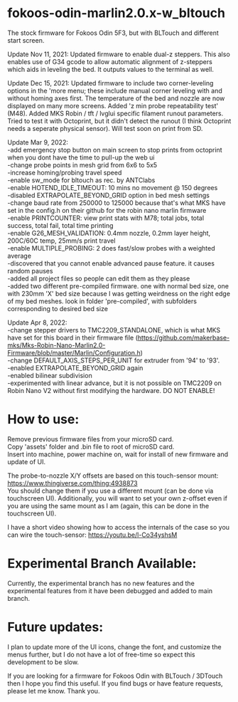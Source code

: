 # fokoos-odin-marlin2.0.x-w_bltouch
The stock firmware for Fokoos Odin 5F3, but with BLTouch and different start screen.

Update Nov 11, 2021:  Updated firmware to enable dual-z steppers.  This also enables use of G34 gcode to allow automatic alignment of z-steppers which aids in leveling the bed.  It outputs values to the terminal as well.

Update Dec 15, 2021:  Updated firmware to include two corner-leveling options in the 'more menu; these include manual corner leveling with and without homing axes first.  The temperature of the bed and nozzle are now displayed on many more screens.  Added 'z min probe repeatability test' (M48).  Added MKS Robin / tft / lvglui specific filament runout parameters.  Tried to test it with Octoprint, but it didn't detect the runout (I think Octoprint needs a seperate physical sensor).  Will test soon on print from SD.

Update Mar 9, 2022:<br/>
	-add emergency stop button on main screen to stop prints from octoprint when you dont have the time to pull-up the web ui<br/>
	-change probe points in mesh grid from 6x6 to 5x5<br/>
	-increase homing/probing travel speed<br/>
	-enable sw_mode for bltouch as rec. by ANTClabs<br/>
	-enable HOTEND_IDLE_TIMEOUT: 10 mins no movement @ 150 degrees<br/>
	-disabled EXTRAPOLATE_BEYOND_GRID option in bed mesh settings<br/>
	-change baud rate from 250000 to 125000 because that's what MKS have set in the config.h on their github for the robin nano marlin firmware<br/>
	-enable PRINTCOUNTER: view print stats with M78; total jobs, total success, total fail, total time printing<br/>
	-enable G26_MESH_VALIDATION: 0.4mm nozzle, 0.2mm layer height, 200C/60C temp, 25mm/s print travel<br/>
	-enable MULTIPLE_PROBING: 2 does fast/slow probes with a weighted average<br/>
	-discovered that you cannot enable advanced pause feature.  it causes random pauses<br/>
	-added all project files so people can edit them as they please<br/>
	-added two different pre-compiled firmware.  one with normal bed size, one with 230mm 'X' bed size because I was getting weirdness on the right edge of my bed meshes.  look in folder 'pre-compiled', with subfolders corresponding to desired bed size<br/>

Update Apr 8, 2022:<br/>
	-change stepper drivers to TMC2209_STANDALONE, which is what MKS have set for this board in their firmware file (https://github.com/makerbase-mks/Mks-Robin-Nano-Marlin2.0-Firmware/blob/master/Marlin/Configuration.h)<br/>
	-change DEFAULT_AXIS_STEPS_PER_UNIT for extruder from '94' to '93'.<br/>
	-enabled EXTRAPOLATE_BEYOND_GRID again<br/>
	-enabled bilinear subdivision<br/>
	-experimented with linear advance, but it is not possible on TMC2209 on Robin Nano V2 without first modifying the hardware.  DO NOT ENABLE!<br/>

# How to use:
Remove previous firmware files from your microSD card.<br/>
Copy 'assets' folder and .bin file to root of microSD card.<br/>
Insert into machine, power machine on, wait for install of new firmware and update of UI.<br/>

The probe-to-nozzle X/Y offsets are based on this touch-sensor mount:  https://www.thingiverse.com/thing:4938873 <br/>
You should change them if you use a different mount (can be done via touchscreen UI).  Additionally, you will want to set your own z-offset even if you are using the same mount as I am (again, this can be done in the touchscreen UI).

I have a short video showing how to access the internals of the case so you can wire the touch-sensor:  https://youtu.be/l-Co34yshsM

# Experimental Branch Available:
Currently, the experimental branch has no new features and the experimental features from it have been debugged and added to main branch.

# Future updates:
I plan to update more of the UI icons, change the font, and customize the menus further, but I do not have a lot of free-time so expect this development to be slow.<br/>

If you are looking for a firmware for Fokoos Odin with BLTouch / 3DTouch then I hope you find this useful.  If you find bugs or have feature requests, please let me know.  Thank you.
